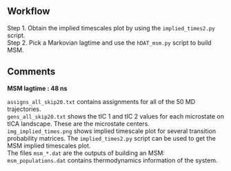 ## Workflow

Step 1. Obtain the implied timescales plot by using the `implied_times2.py` script.
</br >
Step 2. Pick a Markovian lagtime and use the `hDAT_msm.py` script to build MSM.

## Comments
**MSM lagtime : 48 ns**
</br >

`assigns_all_skip20.txt` contains assignments for all of the 50 MD trajectories.
</br>
`gens_all_skip20.txt` shows the tIC 1 and tIC 2 values for each microstate on tICA landscape. These are the microstate centers.
</br>
`img_implied_times.png` shows implied timescale plot for several transition probability matrices. 
The `implied_times2.py` script can be used to get the MSM implied timescales plot.
</br>
The files `msm_*.dat` are the outputs of building an MSM:
</br>
    `msm_populations.dat` contains thermodynamics information of the system. 

